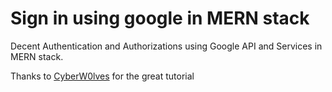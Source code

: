 # Sign in using google in MERN stack

Decent Authentication and Authorizations using Google API and Services in MERN stack.

Thanks to [CyberW0lves](https://github.com/CyberW0lves) for the great tutorial